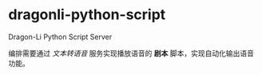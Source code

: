 # dragonli-python-script

Dragon-Li Python Script Server

编排需要通过 *文本转语音* 服务实现播放语音的 **剧本** 脚本，实现自动化输出语音功能。
